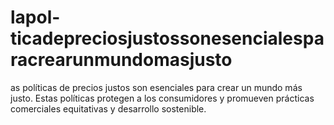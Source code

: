 # lapol-ticadepreciosjustossonesencialesparacrearunmundomasjusto
as políticas de precios justos son esenciales para crear un mundo más justo. Estas políticas protegen a los consumidores y promueven prácticas comerciales equitativas y desarrollo sostenible.
